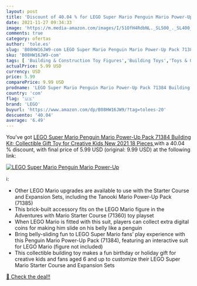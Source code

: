 ```yaml
---
layout: post
title: 'Discount of 40.04 % for LEGO Super Mario Penguin Mario Power-Up '
date: 2021-11-27 09:34:33
image: 'https://m.media-amazon.com/images/I/51OfH4RdbNL._SL500_._SL400_.jpg'
comments: true
category: ofertas
author: 'tole.es'
slug: 'B08HW16JW9-com LEGO Super Mario Penguin Mario Power-Up Pack 71384...'
sku: 'B08HW16JW9-com'
tags: [ 'Building & Construction Toy Figures','Building Toys','Toys & Games','lego', ]
actualPrice: 5.99 USD
currency: USD
price: 5.99
comparePrice: 9.99 USD
prodname: 'LEGO Super Mario Penguin Mario Power-Up Pack 71384 Building Kit; Collectible Gift Toy for Creative Kids  New 2021  18 Pieces '
country: 'com'
flag: '🇺🇸'
brand: 'LEGO'
buyurl: 'https://www.amazon.com/dp/B08HW16JW9/?tag=tolees-20'
descuento: '40.04'
average: '6.49'
---
```


You've got [LEGO Super Mario Penguin Mario Power-Up Pack 71384 Building Kit; Collectible Gift Toy for Creative Kids  New 2021  18 Pieces ](https://www.amazon.com/dp/B08HW16JW9/?tag=tolees-20) with a  40.04 % discount, with final price of 5.99 USD (original: 9.99 USD) at the following link:

[![LEGO Super Mario Penguin Mario Power-Up ](https://m.media-amazon.com/images/I/51OfH4RdbNL._SL500_._SL400_.jpg)](https://www.amazon.com/dp/B08HW16JW9/?tag=tolees-20)

ℹ️:

- Other LEGO Mario upgrades are available to use with the Starter Course and Expansion Sets, including the Tanooki Mario Power-Up Pack (71385)
- This brick-built accessory fits on the LEGO Mario figure in the Adventures with Mario Starter Course (71360) toy playset
- When LEGO Mario is fitted with this suit, players can collect extra digital coins for making him slide on his belly like a penguin
- Bring belly-sliding fun to LEGO Super Mario fans’ play experience with this Penguin Mario Power-Up Pack (71384), featuring an interactive suit for LEGO Mario (figure not included)
- This collectible building toy makes a fun birthday or holiday gift for creative kids and fans aged 6 and up to customize their LEGO Super Mario Starter Course and Expansion Sets

[🛒 Check the deal!!](https://www.amazon.com/dp/B08HW16JW9/?tag=tolees-20)
